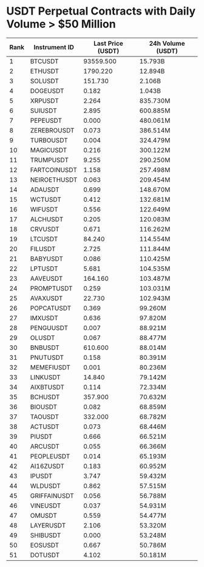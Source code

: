# USDT Perpetual Contracts with Daily Volume > $50 Million

| Rank | Instrument ID | Last Price (USDT) | 24h Volume (USDT) |
|------|---------------|-------------------|-------------------|
| 1 | BTCUSDT | 93559.500 | 15.793B |
| 2 | ETHUSDT | 1790.220 | 12.894B |
| 3 | SOLUSDT | 151.730 | 2.106B |
| 4 | DOGEUSDT | 0.182 | 1.043B |
| 5 | XRPUSDT | 2.264 | 835.730M |
| 6 | SUIUSDT | 2.895 | 600.885M |
| 7 | PEPEUSDT | 0.000 | 480.061M |
| 8 | ZEREBROUSDT | 0.073 | 386.514M |
| 9 | TURBOUSDT | 0.004 | 324.479M |
| 10 | MAGICUSDT | 0.216 | 300.122M |
| 11 | TRUMPUSDT | 9.255 | 290.250M |
| 12 | FARTCOINUSDT | 1.158 | 257.498M |
| 13 | NEIROETHUSDT | 0.063 | 209.454M |
| 14 | ADAUSDT | 0.699 | 148.670M |
| 15 | WCTUSDT | 0.412 | 132.681M |
| 16 | WIFUSDT | 0.556 | 122.649M |
| 17 | ALCHUSDT | 0.205 | 120.083M |
| 18 | CRVUSDT | 0.671 | 116.262M |
| 19 | LTCUSDT | 84.240 | 114.554M |
| 20 | FILUSDT | 2.725 | 111.844M |
| 21 | BABYUSDT | 0.086 | 110.425M |
| 22 | LPTUSDT | 5.681 | 104.535M |
| 23 | AAVEUSDT | 164.160 | 103.487M |
| 24 | PROMPTUSDT | 0.259 | 103.031M |
| 25 | AVAXUSDT | 22.730 | 102.943M |
| 26 | POPCATUSDT | 0.369 | 99.260M |
| 27 | IMXUSDT | 0.636 | 97.820M |
| 28 | PENGUUSDT | 0.007 | 88.921M |
| 29 | OLUSDT | 0.067 | 88.477M |
| 30 | BNBUSDT | 610.600 | 88.014M |
| 31 | PNUTUSDT | 0.158 | 80.391M |
| 32 | MEMEFIUSDT | 0.001 | 80.236M |
| 33 | LINKUSDT | 14.840 | 79.142M |
| 34 | AIXBTUSDT | 0.114 | 72.334M |
| 35 | BCHUSDT | 357.900 | 70.632M |
| 36 | BIOUSDT | 0.082 | 68.859M |
| 37 | TAOUSDT | 332.000 | 68.782M |
| 38 | ACTUSDT | 0.073 | 68.446M |
| 39 | PIUSDT | 0.666 | 66.521M |
| 40 | ARCUSDT | 0.055 | 66.366M |
| 41 | PEOPLEUSDT | 0.014 | 65.193M |
| 42 | AI16ZUSDT | 0.183 | 60.952M |
| 43 | IPUSDT | 3.747 | 59.432M |
| 44 | WLDUSDT | 0.862 | 57.515M |
| 45 | GRIFFAINUSDT | 0.056 | 56.788M |
| 46 | VINEUSDT | 0.037 | 54.931M |
| 47 | OMUSDT | 0.559 | 54.477M |
| 48 | LAYERUSDT | 2.106 | 53.320M |
| 49 | SHIBUSDT | 0.000 | 53.248M |
| 50 | EOSUSDT | 0.667 | 50.786M |
| 51 | DOTUSDT | 4.102 | 50.181M |
